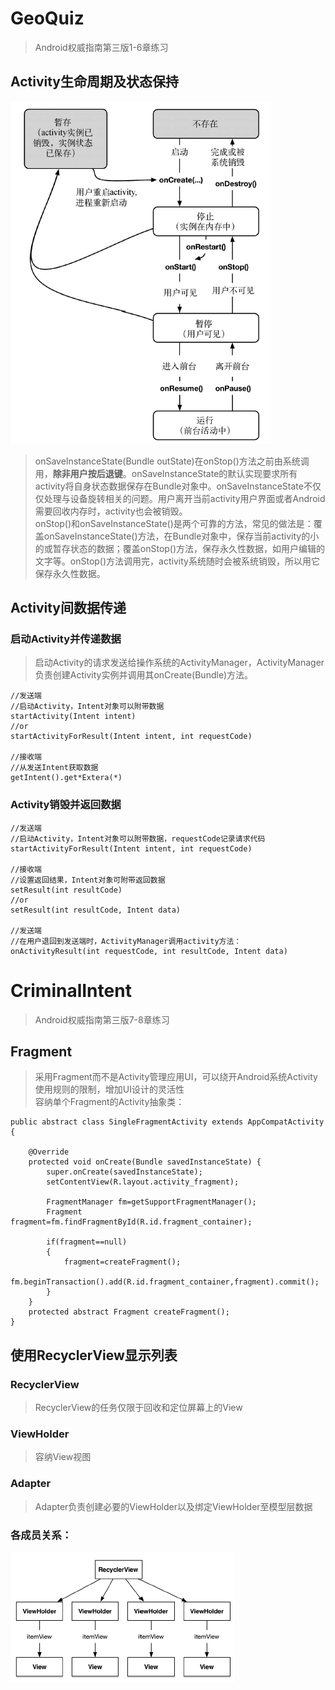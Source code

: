 ﻿# GeoQuiz     
> Android权威指南第三版1-6章练习       
## Activity生命周期及状态保持                 
![](https://github.com/xiong-ang/Android-Practice/blob/master/GeoQuiz/Activity%E7%94%9F%E5%91%BD%E5%91%A8%E6%9C%9F.PNG?raw=true)           
> onSaveInstanceState(Bundle outState)在onStop()方法之前由系统调用，**除非用户按后退键**。onSaveInstanceState的默认实现要求所有activity将自身状态数据保存在Bundle对象中。onSaveInstanceState不仅仅处理与设备旋转相关的问题。用户离开当前activity用户界面或者Android需要回收内存时，activity也会被销毁。     
> onStop()和onSaveInstanceState()是两个可靠的方法，常见的做法是：覆盖onSaveInstanceState()方法，在Bundle对象中，保存当前activity的小的或暂存状态的数据；覆盖onStop()方法，保存永久性数据，如用户编辑的文字等。onStop()方法调用完，activity系统随时会被系统销毁，所以用它保存永久性数据。         
## Activity间数据传递               
### 启动Activity并传递数据             
> 启动Activity的请求发送给操作系统的ActivityManager，ActivityManager负责创建Activity实例并调用其onCreate(Bundle)方法。     
``` 
//发送端
//启动Activity，Intent对象可以附带数据        
startActivity(Intent intent)
//or
startActivityForResult(Intent intent, int requestCode)

//接收端
//从发送Intent获取数据
getIntent().get*Extera(*)

```      
### Activity销毁并返回数据           
``` 
//发送端
//启动Activity，Intent对象可以附带数据，requestCode记录请求代码
startActivityForResult(Intent intent, int requestCode)

//接收端
//设置返回结果，Intent对象可附带返回数据
setResult(int resultCode)
//or
setResult(int resultCode, Intent data)

//发送端
//在用户退回到发送端时，ActivityManager调用activity方法：
onActivityResult(int requestCode, int resultCode, Intent data)
```          


# CriminalIntent        
> Android权威指南第三版7-8章练习             
## Fragment                 
> 采用Fragment而不是Activity管理应用UI，可以绕开Android系统Activity使用规则的限制，增加UI设计的灵活性             
容纳单个Fragment的Activity抽象类：                 
```
public abstract class SingleFragmentActivity extends AppCompatActivity {

    @Override
    protected void onCreate(Bundle savedInstanceState) {
        super.onCreate(savedInstanceState);
        setContentView(R.layout.activity_fragment);

        FragmentManager fm=getSupportFragmentManager();
        Fragment fragment=fm.findFragmentById(R.id.fragment_container);

        if(fragment==null)
        {
            fragment=createFragment();
            fm.beginTransaction().add(R.id.fragment_container,fragment).commit();
        }
    }
    protected abstract Fragment createFragment();
}
```
## 使用RecyclerView显示列表               
### RecyclerView        
> RecyclerView的任务仅限于回收和定位屏幕上的View         
### ViewHolder       
> 容纳View视图               
### Adapter                 
> Adapter负责创建必要的ViewHolder以及绑定ViewHolder至模型层数据    
### 各成员关系：
![](https://github.com/xiong-ang/Android-Practice/blob/master/CriminalIntent/RecyclerView.PNG)